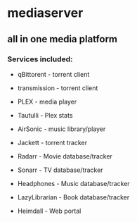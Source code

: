# mediaserver
## all in one media platform

### Services included:
* qBittorent - torrent client
* transmission - torrent client

* PLEX - media player
* Tautulli - Plex stats
* AirSonic - music library/player

* Jackett - torrent tracker
* Radarr - Movie database/tracker
* Sonarr - TV database/tracker
* Headphones - Music database/tracker
* LazyLibrarian - Book database/tracker

* Heimdall - Web portal


